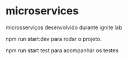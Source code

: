 # microservices
microsserviços desenvolvido durante ignite lab

npm run start:dev 
para rodar o projeto.

npm run start test
para acompanhar os testes
